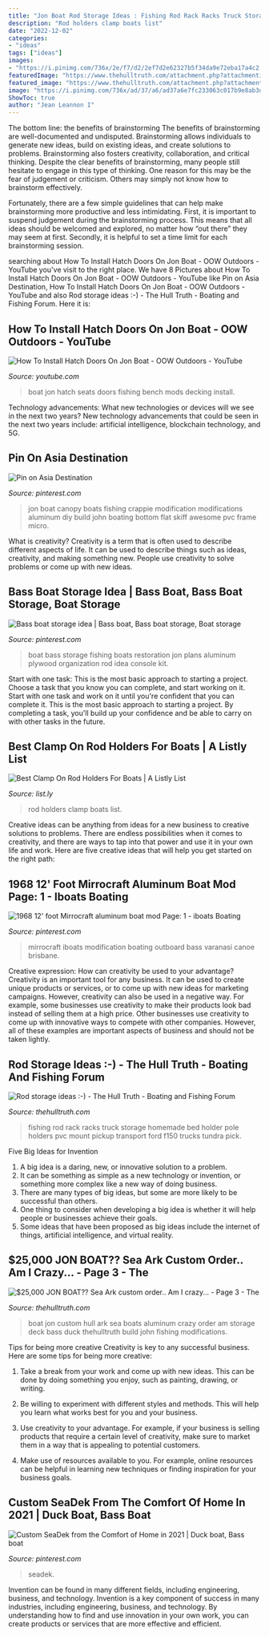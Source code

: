 ```yaml
---
title: "Jon Boat Rod Storage Ideas : Fishing Rod Rack Racks Truck Storage Homemade Bed Holder Pole Holders Pvc Mount Pickup Transport Ford F150 Trucks Tundra Pick"
description: "Rod holders clamp boats list"
date: "2022-12-02"
categories:
- "ideas"
tags: ["ideas"]
images:
- "https://i.pinimg.com/736x/2e/f7/d2/2ef7d2e62327b5f34da9e72eba17a4c2.jpg"
featuredImage: "https://www.thehulltruth.com/attachment.php?attachmentid=279223&amp;stc=1&amp;d=1351994589"
featured_image: "https://www.thehulltruth.com/attachment.php?attachmentid=309981&amp;stc=1&amp;d=1362611931"
image: "https://i.pinimg.com/736x/ad/37/a6/ad37a6e7fc233063c017b9e8ab3d5867.jpg"
ShowToc: true
author: "Jean Leannon I"
---
```



The bottom line: the benefits of brainstorming
The benefits of brainstorming are well-documented and undisputed. Brainstorming allows individuals to generate new ideas, build on existing ideas, and create solutions to problems. Brainstorming also fosters creativity, collaboration, and critical thinking.
Despite the clear benefits of brainstorming, many people still hesitate to engage in this type of thinking. One reason for this may be the fear of judgement or criticism. Others may simply not know how to brainstorm effectively.

Fortunately, there are a few simple guidelines that can help make brainstorming more productive and less intimidating. First, it is important to suspend judgement during the brainstorming process. This means that all ideas should be welcomed and explored, no matter how “out there” they may seem at first. Secondly, it is helpful to set a time limit for each brainstorming session.

	

		
searching about How To Install Hatch Doors On Jon Boat - OOW Outdoors - YouTube you've visit to the right place. We have 8 Pictures about How To Install Hatch Doors On Jon Boat - OOW Outdoors - YouTube like Pin on Asia Destination, How To Install Hatch Doors On Jon Boat - OOW Outdoors - YouTube and also Rod storage ideas :-) - The Hull Truth - Boating and Fishing Forum. Here it is:
		
    
## How To Install Hatch Doors On Jon Boat - OOW Outdoors - YouTube

<img loading=lazy src="https://i.ytimg.com/vi/BIe8vBli4CM/maxresdefault.jpg" onerror="this.onerror=null;this.src='https://tse2.mm.bing.net/th?id=OIP.1M2D3BumgDMDKTjnqObeIQHaEK&amp;pid=15.1';" alt="How To Install Hatch Doors On Jon Boat - OOW Outdoors - YouTube">

_Source: youtube.com_

>boat jon hatch seats doors fishing bench mods decking install. 

	

Technology advancements: What new technologies or devices will we see in the next two years?
New technology advancements that could be seen in the next two years include: artificial intelligence, blockchain technology, and 5G.

    
## Pin On Asia Destination

<img loading=lazy src="https://i.pinimg.com/736x/59/2a/89/592a896af8eba0fb8e1913a96ee2d95a.jpg" onerror="this.onerror=null;this.src='https://tse1.mm.bing.net/th?id=OIP.z7GKLNzomc-0YSMUqRyE_wHaFj&amp;pid=15.1';" alt="Pin on Asia Destination">

_Source: pinterest.com_

>jon boat canopy boats fishing crappie modification modifications aluminum diy build john boating bottom flat skiff awesome pvc frame micro. 

	

What is creativity?
Creativity is a term that is often used to describe different aspects of life. It can be used to describe things such as ideas, creativity, and making something new. People use creativity to solve problems or come up with new ideas.

    
## Bass Boat Storage Idea | Bass Boat, Bass Boat Storage, Boat Storage

<img loading=lazy src="https://i.pinimg.com/736x/52/7d/34/527d343f84a422b9e7f77eb830ea013c--bass-boat-ideas-fishing-tips.jpg" onerror="this.onerror=null;this.src='https://tse4.mm.bing.net/th?id=OIP.I-nT4X-o6DN_FTiLph5oKQAAAA&amp;pid=15.1';" alt="Bass boat storage idea | Bass boat, Bass boat storage, Boat storage">

_Source: pinterest.com_

>boat bass storage fishing boats restoration jon plans aluminum plywood organization rod idea console kit. 

	

Start with one task: This is the most basic approach to starting a project. Choose a task that you know you can complete, and start working on it.
Start with one task and work on it until you're confident that you can complete it. This is the most basic approach to starting a project. By completing a task, you'll build up your confidence and be able to carry on with other tasks in the future.

    
## Best Clamp On Rod Holders For Boats | A Listly List

<img loading=lazy src="http://media-cdn.list.ly/production/244708/1538560/item1538560_600px.jpeg?ver=1146065440" onerror="this.onerror=null;this.src='https://tse4.mm.bing.net/th?id=OIP.kXgrdtiYdUofdBzWUZ98-wHaLA&amp;pid=15.1';" alt="Best Clamp On Rod Holders For Boats | A Listly List">

_Source: list.ly_

>rod holders clamp boats list. 

	

Creative ideas can be anything from ideas for a new business to creative solutions to problems. There are endless possibilities when it comes to creativity, and there are ways to tap into that power and use it in your own life and work. Here are five creative ideas that will help you get started on the right path: 

    
## 1968 12&#039; Foot Mirrocraft Aluminum Boat Mod Page: 1 - Iboats Boating

<img loading=lazy src="https://i.pinimg.com/736x/ad/37/a6/ad37a6e7fc233063c017b9e8ab3d5867.jpg" onerror="this.onerror=null;this.src='https://tse4.mm.bing.net/th?id=OIP.1q3USaXSOuGaqjFD0qRCgQHaFj&amp;pid=15.1';" alt="1968 12&#039; foot Mirrocraft aluminum boat mod Page: 1 - iboats Boating">

_Source: pinterest.com_

>mirrocraft iboats modification boating outboard bass varanasi canoe brisbane. 

	

Creative expression: How can creativity be used to your advantage?
Creativity is an important tool for any business. It can be used to create unique products or services, or to come up with new ideas for marketing campaigns. However, creativity can also be used in a negative way. For example, some businesses use creativity to make their products look bad instead of selling them at a high price. Other businesses use creativity to come up with innovative ways to compete with other companies. However, all of these examples are important aspects of business and should not be taken lightly.

    
## Rod Storage Ideas :-) - The Hull Truth - Boating And Fishing Forum

<img loading=lazy src="https://www.thehulltruth.com/attachment.php?attachmentid=279223&amp;stc=1&amp;d=1351994589" onerror="this.onerror=null;this.src='https://tse1.mm.bing.net/th?id=OIP.zb147DLfr3G5y3MFjER47wHaFj&amp;pid=15.1';" alt="Rod storage ideas :-) - The Hull Truth - Boating and Fishing Forum">

_Source: thehulltruth.com_

>fishing rod rack racks truck storage homemade bed holder pole holders pvc mount pickup transport ford f150 trucks tundra pick. 

	

Five Big Ideas for Invention
1. A big idea is a daring, new, or innovative solution to a problem. 
2. It can be something as simple as a new technology or invention, or something more complex like a new way of doing business. 
3. There are many types of big ideas, but some are more likely to be successful than others. 
4. One thing to consider when developing a big idea is whether it will help people or businesses achieve their goals. 
5. Some ideas that have been proposed as big ideas include the internet of things, artificial intelligence, and virtual reality.

    
## $25,000 JON BOAT?? Sea Ark Custom Order.. Am I Crazy... - Page 3 - The

<img loading=lazy src="https://www.thehulltruth.com/attachment.php?attachmentid=309981&amp;stc=1&amp;d=1362611931" onerror="this.onerror=null;this.src='https://tse4.mm.bing.net/th?id=OIP.RL-q8J8cCTnacc1eor-22QHaJ4&amp;pid=15.1';" alt="$25,000 JON BOAT?? Sea Ark custom order.. Am I crazy... - Page 3 - The">

_Source: thehulltruth.com_

>boat jon custom hull ark sea boats aluminum crazy order am storage deck bass duck thehulltruth build john fishing modifications. 

	

Tips for being more creative
Creativity is key to any successful business. Here are some tips for being more creative:
1. Take a break from your work and come up with new ideas. This can be done by doing something you enjoy, such as painting, drawing, or writing.

2. Be willing to experiment with different styles and methods. This will help you learn what works best for you and your business.

3. Use creativity to your advantage. For example, if your business is selling products that require a certain level of creativity, make sure to market them in a way that is appealing to potential customers.

4. Make use of resources available to you. For example, online resources can be helpful in learning new techniques or finding inspiration for your business goals.


    
## Custom SeaDek From The Comfort Of Home In 2021 | Duck Boat, Bass Boat

<img loading=lazy src="https://i.pinimg.com/736x/2e/f7/d2/2ef7d2e62327b5f34da9e72eba17a4c2.jpg" onerror="this.onerror=null;this.src='https://tse1.mm.bing.net/th?id=OIP.mjay_9xVYsJZYFqN87zpCwHaJ3&amp;pid=15.1';" alt="Custom SeaDek from the Comfort of Home in 2021 | Duck boat, Bass boat">

_Source: pinterest.com_

>seadek. 

	

Invention can be found in many different fields, including engineering, business, and technology.
Invention is a key component of success in many industries, including engineering, business, and technology. By understanding how to find and use innovation in your own work, you can create products or services that are more effective and efficient.


